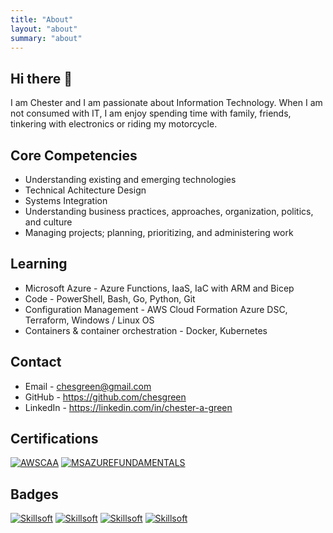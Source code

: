 ```yaml
---
title: "About"
layout: "about"
summary: "about"
---
```


## Hi there 👋

I am Chester and I am passionate about Information Technology.  When I am not consumed with IT, I am enjoy spending time with family, friends, tinkering with electronics or riding my motorcycle.

## Core Competencies
* Understanding existing and emerging technologies
* Technical Achitecture Design
* Systems Integration
* Understanding business practices, approaches, organization, politics, and culture
* Managing projects; planning, prioritizing, and administering work

## Learning
* Microsoft Azure - Azure Functions, IaaS, IaC with ARM and Bicep
* Code - PowerShell, Bash, Go, Python, Git
* Configuration Management - AWS Cloud Formation Azure DSC, Terraform, Windows / Linux OS
* Containers & container orchestration - Docker, Kubernetes

## Contact

* Email - chesgreen@gmail.com
* GitHub - https://github.com/chesgreen
* LinkedIn - https://linkedin.com/in/chester-a-green

## Certifications

[![AWSCAA](https://store-my-file1-cg.s3.amazonaws.com/images/aws-certified-solutions-architect-associate.png)](https://www.credly.com/badges/fa75a8b2-ea39-45aa-ac09-e37eb6e3f00b/public_url)
[![MSAZUREFUNDAMENTALS](https://store-my-file1-cg.s3.amazonaws.com/images/microsoft-certified-azure-fundamentals.png)](https://www.credly.com/badges/67d27b83-0da3-4dfb-b1f1-982ecd377732/public_url)


## Badges
[![Skillsoft](https://api.accredible.com/v1/frontend/credential_website_embed_image/badge/46054426)](https://skillsoft.digitalbadges.skillsoft.com/60f75de0-45be-4ffe-8481-c8a315fb9770)
[![Skillsoft](https://api.accredible.com/v1/frontend/credential_website_embed_image/badge/46199100)](https://skillsoft.digitalbadges.skillsoft.com/8a29671a-fcbd-420d-89b8-8ed90575a27a)
[![Skillsoft](https://api.accredible.com/v1/frontend/credential_website_embed_image/badge/45837616)](https://skillsoft.digitalbadges.skillsoft.com/a43d0e33-c20c-4fad-a348-d1a415e9057c)
[![Skillsoft](https://api.accredible.com/v1/frontend/credential_website_embed_image/badge/40433890)](https://skillsoft.digitalbadges.skillsoft.com/830dc480-c545-493f-9161-ddf54ad4c12c)